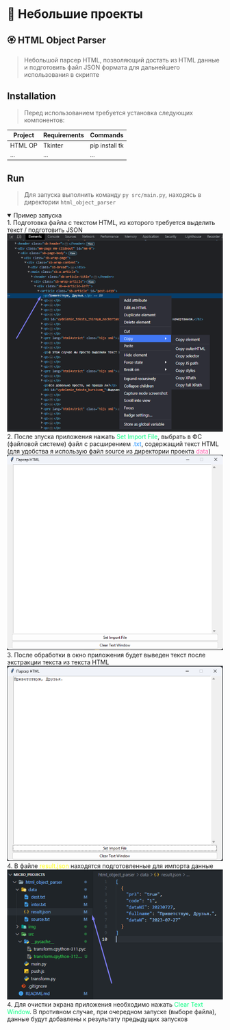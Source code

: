# 🌱 Небольшие проекты

## 🏵️ HTML Object Parser
> Небольшой парсер HTML, позволяющий достать из HTML данные и подготовить файл JSON формата для дальнейшего использования в скрипте

## Installation
> Перед использованием требуется установка следующих компонентов: 

| Project | Requirements | Commands |
| ------ | ------ | ------ |
| HTML OP | Tkinter | pip install tk
| ... | ... | ... |

## Run
> Для запуска выполнить команду `py src/main.py`, находясь в директории `html_object_parser`

<details open>
<summary>Пример запуска</summary>
1. Подготовка файла с текстом HTML, из которого требуется выделить текст / подготовить JSON<br>
<img src='html_object_parser/img/select_html_object.png'><br>
2. После зпуска приложения нажать <span style="color: #00FF7F;">Set Import File</span>, выбрать в ФС (файловой системе) файл с расширением <span style="color: #1E90FF;">.txt</span>, содержащий текст HTML (для удобства я использую файл source из директории проекта <span style="color: #FF69B4;">data</span>)
<img src='html_object_parser/img/main_window.png'><br>
3. После обработки в окно приложения будет выведен текст после экстракции текста из текста HTML<br>
<img src='html_object_parser/img/output_window.png'><br>
4. В файле <span style="color: #FFFF00;">result.json</span> находятся подготовленные для импорта данные<br>
<img src='html_object_parser/img/output_json.png'><br>
4. Для очистки экрана приложения необходимо нажать <span style="color: #00FF7F;">Clear Text Window</span>. В противном случае, при очередном запуске (выборе файла), данные будут добавлены к результату предыдущих запусков
</details>
